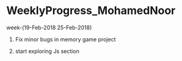 # WeeklyProgress_MohamedNoor

week-(19-Feb-2018 25-Feb-2018)

1. Fix minor bugs in memory game project

2. start exploring Js section

